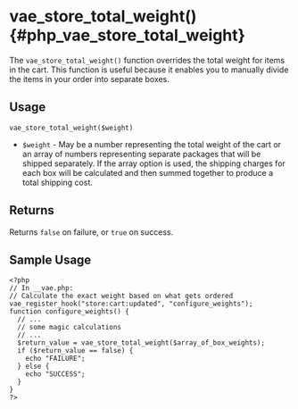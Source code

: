 # vae\_store\_total\_weight() {#php_vae_store_total_weight}

The `vae_store_total_weight()` function overrides the total weight for
items in the cart. This function is useful because it enables you to
manually divide the items in your order into separate boxes.

## Usage

`vae_store_total_weight($weight)`

-   `$weight` - May be a number representing the total weight of the
    cart or an array of numbers representing separate packages that will
    be shipped separately. If the array option is used, the shipping
    charges for each box will be calculated and then summed together to
    produce a total shipping cost.

## Returns

Returns `false` on failure, or `true` on success.

## Sample Usage

    <?php
    // In __vae.php:
    // Calculate the exact weight based on what gets ordered
    vae_register_hook("store:cart:updated", "configure_weights");
    function configure_weights() {
      // ...
      // some magic calculations
      // ...
      $return_value = vae_store_total_weight($array_of_box_weights); 
      if ($return_value == false) {
        echo "FAILURE";
      } else {
        echo "SUCCESS";
      }
    }
    ?>
